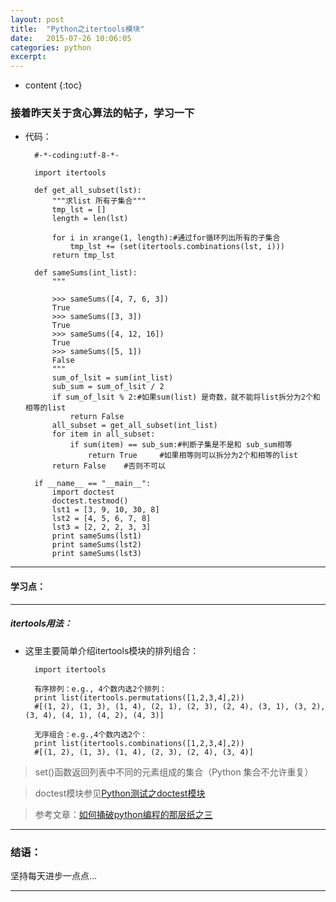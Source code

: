 ```yaml
---
layout: post
title:  "Python之itertools模块"
date:   2015-07-26 10:06:05
categories: python
excerpt: 
---
```


* content
{:toc}


### 接着昨天关于贪心算法的帖子，学习一下

* 代码：

        #-*-coding:utf-8-*-

        import itertools
  
        def get_all_subset(lst):
            """求list 所有子集合"""
            tmp_lst = []
            length = len(lst)
         
            for i in xrange(1, length):#通过for循环列出所有的子集合
                tmp_lst += (set(itertools.combinations(lst, i)))
            return tmp_lst
                  
        def sameSums(int_list):
            """
         
            >>> sameSums([4, 7, 6, 3])
            True
            >>> sameSums([3, 3])
            True
            >>> sameSums([4, 12, 16])
            True
            >>> sameSums([5, 1])
            False
            """
            sum_of_lsit = sum(int_list)
            sub_sum = sum_of_lsit / 2
            if sum_of_lsit % 2:#如果sum(list) 是奇数，就不能将list拆分为2个和相等的list
                return False
            all_subset = get_all_subset(int_list)
            for item in all_subset:
                if sum(item) == sub_sum:#判断子集是不是和 sub_sum相等         
                    return True     #如果相等则可以拆分为2个和相等的list
            return False    #否则不可以
         
        if __name__ == "__main__":
            import doctest
            doctest.testmod()
            lst1 = [3, 9, 10, 30, 8]
            lst2 = [4, 5, 6, 7, 8]
            lst3 = [2, 2, 2, 3, 3]
            print sameSums(lst1)
            print sameSums(lst2)
            print sameSums(lst3)

---

#### 学习点：

---

##### itertools用法：

* 这里主要简单介绍itertools模块的排列组合：

        import itertools
        
        有序排列：e.g., 4个数内选2个排列：
        print list(itertools.permutations([1,2,3,4],2))
        #[(1, 2), (1, 3), (1, 4), (2, 1), (2, 3), (2, 4), (3, 1), (3, 2), (3, 4), (4, 1), (4, 2), (4, 3)]
        
        无序组合：e.g.,4个数内选2个：
        print list(itertools.combinations([1,2,3,4],2))
        #[(1, 2), (1, 3), (1, 4), (2, 3), (2, 4), (3, 4)]
    

> set()函数返回列表中不同的元素组成的集合（Python 集合不允许重复）

> doctest模块参见[Python测试之doctest模块](http://snowdream1314.github.io/2015/07/25/python-doctest/)

> 参考文章：[如何捅破python编程的那层纸之三](http://www.oschina.net/code/snippet_1448389_49691) 

---

### 结语：

坚持每天进步一点点...

---